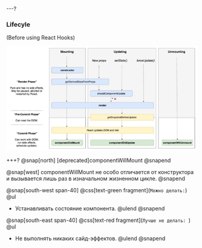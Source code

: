 ---?
### Lifecyle
(Before using React Hooks)

![TIP](template/img/lifecycle.jpg)

+++?
@snap[north]
[deprecated]componentWillMount
@snapend

@snap[west]
componentWillMount не особо отличается от конструктора и вызывается лишь раз в изначальном жизненном цикле.
@snapend

@snap[south-west span-40]
@css[text-green fragment](`Можно делать:`)
@ul[](false)
- Устанавливать состояние компонента.
@ulend
@snapend

@snap[south-east span-40]
@css[text-red fragment](`Лучше не делать: `)
@ul[](false)
- Не выполнять никаких сайд-эффектов.
@ulend
@snapend
